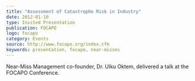 ```yaml
---
title: "Assessment of Catastrophe Risk in Industry"
date: 2012-01-10
type: Invited Presentation
publication: FOCAPO
logo: focapo
category: Events
source: http://www.focapo.org/index.cfm
keywords: presentation, focapo, near-misses 
---
```


Near-Miss Management co-founder, Dr. Ulku Oktem, delivered a talk at the FOCAPO Conference. 
